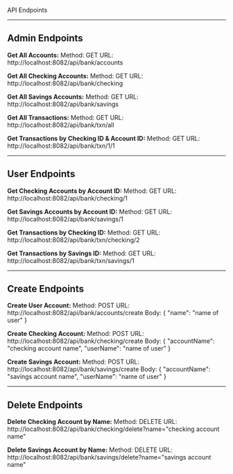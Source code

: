 API Endpoints

-------------------
**Admin Endpoints**
-------------------

**Get All Accounts:**
Method: GET
URL: http://localhost:8082/api/bank/accounts

**Get All Checking Accounts:**
Method: GET
URL: http://localhost:8082/api/bank/checking

**Get All Savings Accounts:**
Method: GET
URL: http://localhost:8082/api/bank/savings

**Get All Transactions:**
Method: GET
URL: http://localhost:8082/api/bank/txn/all

**Get Transactions by Checking ID & Account ID:**
Method: GET
URL: http://localhost:8082/api/bank/txn/1/1

-------------------
**User Endpoints**
-------------------

**Get Checking Accounts by Account ID:**
Method: GET
URL: http://localhost:8082/api/bank/checking/1

**Get Savings Accounts by Account ID:**
Method: GET
URL: http://localhost:8082/api/bank/savings/1

**Get Transactions by Checking ID:**
Method: GET
URL: http://localhost:8082/api/bank/txn/checking/2

**Get Transactions by Savings ID:**
Method: GET
URL: http://localhost:8082/api/bank/txn/savings/1

-------------------
**Create Endpoints**
-------------------

**Create User Account:**
Method: POST
URL: http://localhost:8082/api/bank/accounts/create
Body: { "name": "name of user" }

**Create Checking Account:**
Method: POST
URL: http://localhost:8082/api/bank/checking/create
Body: { "accountName": "checking account name", "userName": "name of user" }

**Create Savings Account:**
Method: POST
URL: http://localhost:8082/api/bank/savings/create
Body: { "accountName": "savings account name", "userName": "name of user" }

-------------------
**Delete Endpoints**
-------------------

**Delete Checking Account by Name:**
Method: DELETE
URL: http://localhost:8082/api/bank/checking/delete?name="checking account name"

**Delete Savings Account by Name:**
Method: DELETE
URL: http://localhost:8082/api/bank/savings/delete?name="savings account name"
